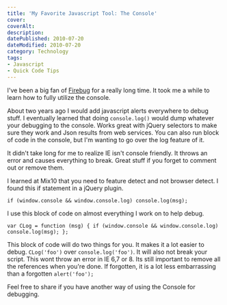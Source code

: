 ```yaml
---
title: 'My Favorite Javascript Tool: The Console'
cover:
coverAlt:
description:
datePublished: 2010-07-20
dateModified: 2010-07-20
category: Technology
tags:
- Javascript
- Quick Code Tips
---
```


I've been a big fan of [Firebug](http://getfirebug.com/) for a really long time. It took me a while to learn how to fully utilize the console.

About two years ago I would add javascript alerts everywhere to debug stuff.  I eventually learned that doing `console.log()` would dump whatever your debugging to the console.  Works great with jQuery selectors to make sure they work and Json results from web services.  You can also run block of code in the console, but I'm wanting to go over the log feature of it.

It didn't take long for me to realize IE isn't console friendly.  It throws an error and causes everything to break. Great stuff if you forget to comment out or remove them.

I learned at Mix10 that you need to feature detect and not browser detect.  I found this if statement in a jQuery plugin.

`
if (window.console && window.console.log)
        console.log(msg);
`

I use this block of code on almost everything I work on to help debug.

`
var CLog = function (msg) {
    if (window.console && window.console.log)
        console.log(msg);
};
`

This block of code will do two things for you. It makes it a lot easier to debug. `CLog('foo')` over `console.log('foo')`. It will also not break your script. This wont throw an error in IE 6,7 or 8.  Its still important to remove all the references when you're done. If forgotten, it is a lot less embarrassing than a forgotten `alert('foo');`

Feel free to share if you have another way of using the Console for debugging.
